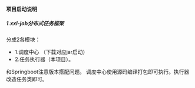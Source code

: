 ####  项目启动说明


#####  1.xxl-job分布式任务框架

分成2各模块：
- 1.调度中心 （下载对应jar启动）
- 2.任务执行器（本项目）。

和Springboot注意版本搭配问题。 调度中心使用源码编译打包即可执行。执行器改造任务类即可。